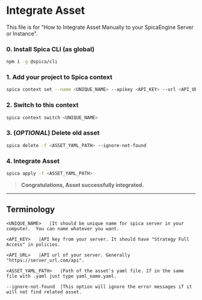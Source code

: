 # Integrate Asset

This file is for "How to Integrate Asset Manually to your SpicaEngine Server or Instance".

### **0. Install Spica CLI (as global)**

```bash
npm i -g @spica/cli
```

### **1. Add your project to Spica context**

```bash
spica context set --name <UNIQUE_NAME> --apikey <API_KEY> --url <API_URL>
```

### **2. Switch to this context**

```bash
spica context switch <UNIQUE_NAME>
```

### **3. (_OPTIONAL_) Delete old asset**

```bash
spica delete -f <ASSET_YAML_PATH> --ignore-not-found
```

### **4. Integrate Asset**

```bash
spica apply -f <ASSET_YAML_PATH>
```

> **Congratulations, Asset successfully integrated.**

---

## Terminology

```
<UNIQUE_NAME>   |It should be unique name for spica server in your computer.  You can name whatever you want.
```

```
<API_KEY>   |API key from your server. It should have "Strategy Full Access" in policies.
```

```
<API_URL>   |API url of your server. Generally "https://server_url.com/api".
```

```
<ASSET_YAML_PATH>   |Path of the asset's yaml file. If in the same file with .yaml just type yaml_name.yaml.
```

```
--ignore-not-found  |This option will ignore the error messages if it will not find related asset.
```
